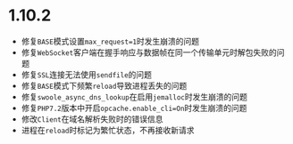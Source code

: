 # 1.10.2

* 修复`BASE`模式设置`max_request=1`时发生崩溃的问题
* 修复`WebSocket`客户端在握手响应与数据帧在同一个传输单元时解包失败的问题
* 修复`SSL`连接无法使用`sendfile`的问题
* 修复`BASE`模式下频繁`reload`导致进程丢失的问题
* 修复`swoole_async_dns_lookup`在启用`jemalloc`时发生崩溃的问题
* 修复`PHP7.2`版本中开启`opcache.enable_cli=On`时发生崩溃的问题
* 修改`Client`在域名解析失败时的错误信息
* 进程在`reload`时标记为繁忙状态，不再接收新请求